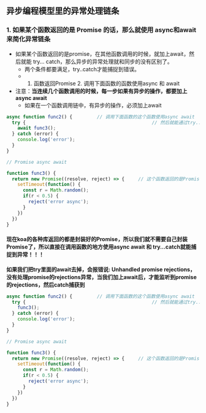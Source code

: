 ## 异步编程模型里的异常处理链条

### 1. 如果某个函数返回的是 Promise 的话，那么就使用 async和await来简化异常链条

- 如果某个函数返回的是promise，在其他函数调用的时候，就加上await，然后就能 try... catch，那么异步的异常处理就和同步的没有区别了。
  - 两个条件都要满足，try..catch才能捕捉到错误。
  - 1. 函数返回Promise   2. 调用下面函数的函数使用async 和 await
- 注意：**当连续几个函数调用的时候，每一步如果有异步的操作，都要加上async await**
  - 如果在一个函数调用链中，有异步的操作，必须加上await

```js
async function func2() {         // 调用下面函数的这个函数使用async await
  try {      										 // 然后就能通过try...catch捕捉到错误
    await func3();
  } catch (error) {
    console.log('error');
  }
}

// Promise async await

function func3() {
  return new Promise((resolve, reject) => {     // 这个函数返回的是Promise
    setTimeout(function() {
      const r = Math.random();
      if(r < 0.5) {
        reject('error async');
      }
    })
  })
}
```



#### 现在koa的各种库返回的都是封装好的Promise，所以我们就不需要自己封装Promise了，所以直接在调用函数的地方使用async await 和 try...catch就能捕捉到异常！！！



**如果我们把try里面的await去掉，会报错说: Unhandled promise rejections，没有处理promise的rejections异常，当我们加上await后，才能监听到promise的rejections，然后catch捕获到**

```js
async function func2() {         // 调用下面函数的这个函数使用async await
  try {      										 // 然后就能通过try...catch捕捉到错误
    func3();
  } catch (error) {
    console.log('error');
  }
}

// Promise async await

function func3() {
  return new Promise((resolve, reject) => {     // 这个函数返回的是Promise
    setTimeout(function() {
      const r = Math.random();
      if(r < 0.5) {
        reject('error async');
      }
    })
  })
}
```




